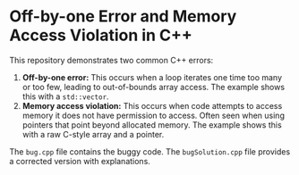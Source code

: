 # Off-by-one Error and Memory Access Violation in C++

This repository demonstrates two common C++ errors: 

1. **Off-by-one error:** This occurs when a loop iterates one time too many or too few, leading to out-of-bounds array access.  The example shows this with a `std::vector`. 
2. **Memory access violation:** This occurs when code attempts to access memory it does not have permission to access. Often seen when using pointers that point beyond allocated memory. The example shows this with a raw C-style array and a pointer.

The `bug.cpp` file contains the buggy code. The `bugSolution.cpp` file provides a corrected version with explanations.
